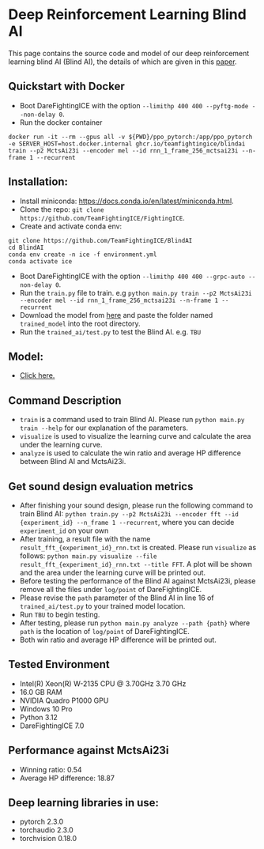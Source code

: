 # Deep Reinforcement Learning Blind AI

This page contains the source code and model of our deep reinforcement learning blind AI (Blind AI), the details of which are given in this [paper](https://arxiv.org/abs/2205.07444).

## Quickstart with Docker
- Boot DareFightingICE with the option `--limithp 400 400 --pyftg-mode --non-delay 0`.
- Run the docker container
```
docker run -it --rm --gpus all -v ${PWD}/ppo_pytorch:/app/ppo_pytorch -e SERVER_HOST=host.docker.internal ghcr.io/teamfightingice/blindai train --p2 MctsAi23i --encoder mel --id rnn_1_frame_256_mctsai23i --n-frame 1 --recurrent
```

## Installation:
- Install miniconda: https://docs.conda.io/en/latest/miniconda.html.
- Clone the repo: `git clone https://github.com/TeamFightingICE/FightingICE`.
- Create and activate conda env:
```
git clone https://github.com/TeamFightingICE/BlindAI
cd BlindAI
conda env create -n ice -f environment.yml
conda activate ice
```
- Boot DareFightingICE with the option `--limithp 400 400 --grpc-auto --non-delay 0`.
- Run the ```train.py``` file to train. e.g ```python main.py train --p2 MctsAi23i --encoder mel --id rnn_1_frame_256_mctsai23i --n-frame 1 --recurrent```
- Download the model from [here](https://drive.google.com/file/d/1Kz_qzUmcJOAj0B9JfFbTJ1FzRFu8fg0B/view?usp=share_link) and paste the folder named `trained_model` into the root directory.
- Run the ```trained_ai/test.py``` to test the Blind AI. e.g. ```TBU```

## Model:
- [Click here.](https://drive.google.com/file/d/1Kz_qzUmcJOAj0B9JfFbTJ1FzRFu8fg0B/view?usp=share_link)<br>

## Command Description
- ```train``` is a command used to train Blind AI. Please run ```python main.py train --help``` for our explanation of the parameters.
- ```visualize``` is used to visualize the learning curve and calculate the area under the learning curve.
- ```analyze``` is used to calculate the win ratio and average HP difference between Blind AI and MctsAi23i.

## Get sound design evaluation metrics
- After finishing your sound design, please run the following command to train Blind AI:
  ```python train.py --p2 MctsAi23i --encoder fft --id {experiment_id} --n_frame 1 --recurrent```, where you can decide ```experiment_id``` on your own
- After training, a result file with the name ```result_fft_{experiment_id}_rnn.txt``` is created. Please run ```visualize``` as follows: ```python main.py visualize --file result_fft_{experiment_id}_rnn.txt --title FFT```. A plot will be shown and the area under the learning curve will be printed out.
- Before testing the performance of the Blind AI against MctsAi23i, please remove all the files under ```log/point``` of DareFightingICE.
- Please revise the ```path``` parameter of the Blind AI in line 16 of ```trained_ai/test.py``` to your trained model location.
- Run ```TBU``` to begin testing.
- After testing, please run ```python main.py analyze --path {path}``` where ```path``` is the location of ```log/point``` of DareFightingICE.
- Both win ratio and average HP difference will be printed out.

## Tested Environment
- Intel(R) Xeon(R) W-2135 CPU @ 3.70GHz   3.70 GHz
- 16.0 GB RAM
- NVIDIA Quadro P1000 GPU
- Windows 10 Pro
- Python 3.12
- DareFightingICE 7.0

## Performance against MctsAi23i
- Winning ratio: 0.54
- Average HP difference: 18.87   

## Deep learning libraries in use:
- pytorch 2.3.0
- torchaudio 2.3.0
- torchvision 0.18.0
